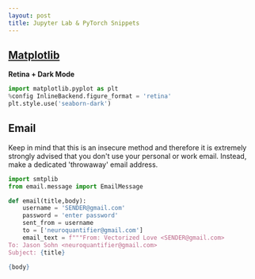 ```yaml
---
layout: post
title: Jupyter Lab & PyTorch Snippets
---
```


## [Matplotlib](https://matplotlib.org/contents.html)

**Retina + Dark Mode**

```python
import matplotlib.pyplot as plt
%config InlineBackend.figure_format = 'retina'
plt.style.use('seaborn-dark')
```

## Email

Keep in mind that this is an insecure method and therefore it is extremely strongly advised that you don't use your personal or work email. Instead, make a dedicated 'throwaway' email address.

```python
import smtplib
from email.message import EmailMessage

def email(title,body):
    username = 'SENDER@gmail.com'
    password = 'enter password'
    sent_from = username
    to = ['neuroquantifier@gmail.com']
    email_text = f"""From: Vectorized Love <SENDER@gmail.com>
To: Jason Sohn <neuroquantifier@gmail.com>
Subject: {title}

{body}
```
